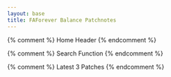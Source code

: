 ```yaml
---
layout: base
title: FAForever Balance Patchnotes
---
```


<section class="wrapper wrapper-body">
  
  {% comment %} Home Header {% endcomment %}

{% comment %} Search Function {% endcomment %}

{% comment %} Latest 3 Patches {% endcomment %}

</section>
